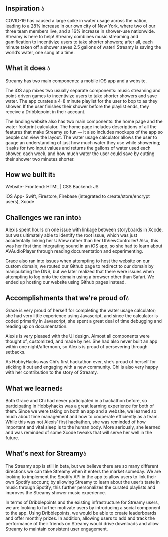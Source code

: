 ## Inspiration 💧
COVID-19 has caused a large spike in water usage across the nation, leading to a 28% increase in our own city of New York, where two of our three team members live, and a 16% increase in shower-use nationwide. Streamy is here to help! Streamy combines music streaming and gamification to incentivize users to take shorter showers; after all, each minute taken off a shower saves 2.5 gallons of water! Streamy is saving the world’s water, one song at a time. 

## What it does 💧
Streamy has two main components: a mobile iOS app and a website. 

The iOS app mixes two usually separate components: music streaming and point-driven games to incentivize users to take shorter showers and save water. The app curates a 4-8 minute playlist for the user to bop to as they shower. If the user finishes their shower before the playlist ends, they receive a Dribblepoint in their account.

The landing website also has two main components: the home page and the water footprint calculator. The home page includes descriptions of all the features that make Streamy so fun — it also includes mockups of the app so people can view the layout. The water usage calculator allows the user to gauge an understanding of just how much water they use while showering; it asks for two input values and returns the gallons of water used each shower, each week, and how much water the user could save by cutting their shower two minutes shorter. 

## How we built it💧
Website-
Frontend: HTML | CSS
Backend: JS

iOS App- 
Swift, Firestore, Firebase (integrated to create/store/encrypt users), Xcode

## Challenges we ran into💧
Alexis spent hours on one issue with linkage between storyboards in Xcode, but was ultimately able to identify the root issue, which was just accidentally linking her UIView rather than her UIViewController! Also, this was her first time integrating sound in an iOS app, so she had to learn about AVAudioPlayer through reading documentation and experimenting. 

Grace also ran into issues when attempting to host the website on our custom domain; we routed our Github page to redirect to our domain by manipulating the DNS, but we later realized that there were issues when attempting to log onto the domain using a browser other than Safari. We ended up hosting our website using Github pages instead. 

## Accomplishments that we're proud of💧
Grace is very proud of herself for completing the water usage calculator; she had very little experience using Javascript, and since the calculator is coded primarily in Javascript, she spent a great deal of time debugging and reading up on documentation.

Alexis is very pleased with the UI design. Almost all components were thought of, customized, and made by her. She had also never built an app within one night/afternoon, so Alexis is proud of persevering through setbacks. 

As HobbyHacks was Chi’s first hackathon ever, she’s proud of herself for sticking it out and engaging with a new community. Chi is also very happy with her contribution to the story of Streamy.

## What we learned💧
Both Grace and Chi had never participated in a hackathon before, so participating in Hobbyhacks was a great learning experience for both of them. Since we were taking on both an app and a website, we learned so much about time management and how to cooperate efficiently as a team. While this was not Alexis’ first hackathon, she was reminded of how important and vital sleep is to the human body. More seriously, she learned and was reminded of some Xcode tweaks that will serve her well in the future.

## What's next for Streamy💧
The Streamy app is still in beta, but we believe there are so many different directions we can take Streamy when it enters the market someday. We are looking to implement the Spotify API in the app to allow users to link their own Spotify account; by allowing Streamy to learn about the user’s taste in music through Spotify, this further personalizes the curated playlists and improves the Streamy shower music experience.

In terms of Dribblepoints and the existing infrastructure for Streamy users, we are looking to further motivate users by introducing a social component to the app. Using Dribblepoints, we would be able to create leaderboards and offer monthly prizes. In addition, allowing users to add and track the performance of their friends on Streamy would drive downloads and allow Streamy to maintain consistent user engagement.
